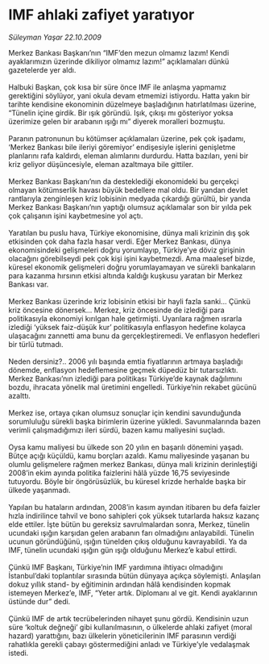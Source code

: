# IMF ahlaki zafiyet yaratıyor

*Süleyman Yaşar 22.10.2009*

<div class="taraf_structure_2col_1zq">
<div class="margen_n">



 <p>Merkez Bankası Başkanı’nın “IMF’den mezun olmamız lazım! Kendi ayaklarımızın üzerinde dikiliyor olmamız lazım!” açıklamaları dünkü gazetelerde yer aldı. <br/><br/>Halbuki Başkan, çok kısa bir süre önce IMF ile anlaşma yapmamız gerektiğini söylüyor, yani okula devam etmemizi istiyordu. Hatta yakın bir tarihte kendisine ekonominin düzelmeye başladığının hatırlatılması üzerine, “Tünelin içine girdik. Bir ışık göründü. Işık, çıkışı mı gösteriyor yoksa üzerimize gelen bir arabanın ışığı mı” diyerek moralleri bozmuştu. <br/><br/>Paranın patronunun bu kötümser açıklamaları üzerine, pek çok işadamı, ‘Merkez Bankası bile ileriyi göremiyor’ endişesiyle işlerini genişletme planlarını rafa kaldırdı, eleman alımlarını durdurdu. Hatta bazıları, yeni bir kriz geliyor düşüncesiyle, eleman azaltmaya bile gittiler. <br/><br/>Merkez Bankası Başkanı’nın da desteklediği ekonomideki bu gerçekçi olmayan kötümserlik havası büyük bedellere mal oldu. Bir yandan devlet rantlarıyla zenginleşen kriz lobisinin medyada çıkardığı gürültü, bir yanda Merkez Bankası Başkanı’nın yaptığı olumsuz açıklamalar son bir yılda pek çok çalışanın işini kaybetmesine yol açtı. <br/><br/>Yaratılan bu puslu hava, Türkiye ekonomisine, dünya mali krizinin dış şok etkisinden çok daha fazla hasar verdi. Eğer Merkez Bankası, dünya ekonomisindeki gelişmeleri doğru yorumlayıp, Türkiye’ye döviz girişinin olacağını görebilseydi pek çok kişi işini kaybetmezdi. Ama maalesef bizde, küresel ekonomik gelişmeleri doğru yorumlayamayan ve sürekli bankaların para kazanma hırsının etkisi altında kaldığı kuşkusu yaratan bir Merkez Bankası var. <br/><br/>Merkez Bankası üzerinde kriz lobisinin etkisi bir hayli fazla sanki... Çünkü kriz öncesine dönersek... Merkez, kriz öncesinde de izlediği para politikasıyla ekonomiyi kırılgan hale getirmişti. Uyarılara rağmen ısrarla izlediği ‘yüksek faiz-düşük kur’ politikasıyla enflasyon hedefine kolayca ulaşacağını zannetti ama bunu da gerçekleştiremedi. Ve enflasyon hedefleri bir türlü tutmadı. <br/><br/>Neden dersiniz?.. 2006 yılı başında emtia fiyatlarının artmaya başladığı dönemde, enflasyon hedeflemesine geçmek düpedüz bir tutarsızlıktı. Merkez Bankası’nın izlediği para politikası Türkiye’de kaynak dağılımını bozdu, ihracata yönelik mal üretimini engelledi. Türkiye’nin rekabet gücünü azalttı. <br/><br/>Merkez ise, ortaya çıkan olumsuz sonuçlar için kendini savunduğunda sorumluluğu sürekli başka birimlerin üzerine yükledi. Savunmalarında bazen verimli çalışmadığımızı ileri sürdü, bazen kamu maliyesini suçladı. <br/><br/>Oysa kamu maliyesi bu ülkede son 20 yılın en başarılı dönemini yaşadı. Bütçe açığı küçüldü, kamu borçları azaldı. Kamu maliyesinde yaşanan bu olumlu gelişmelere rağmen merkez Bankası, dünya mali krizinin derinleştiği 2008’in ekim ayında politika faizlerini hâlâ yüzde 16,75 seviyesinde tutuyordu. Böyle bir öngörüsüzlük, bu küresel krizde herhalde başka bir ülkede yaşanmadı. <br/><br/>Yapılan bu hataların ardından, 2008’in kasım ayından itibaren bu defa faizler hızla indirilince tahvil ve bono sahipleri çok yüksek tutarlarda haksız kazanç elde ettiler. İşte bütün bu gereksiz savrulmalardan sonra, Merkez, tünelin ucundaki ışığın karşıdan gelen arabanın farı olmadığını anlayabildi. Tünelin ucunun göründüğünü, ışığın tünelden çıkış olduğunu kavrayabildi. Ya da IMF, tünelin ucundaki ışığın gün ışığı olduğunu Merkez’e kabul ettirdi. <br/><br/>Çünkü IMF Başkanı, Türkiye’nin IMF yardımına ihtiyacı olmadığını İstanbul’daki toplantılar sırasında bütün dünyaya açıkça söylemişti. Anlaşılan dokuz yıllık stand- by eğitiminin ardından hâlâ kendisinden kopmak istemeyen Merkez’e, IMF, “Yeter artık. Diplomanı al ve git. Kendi ayaklarının üstünde dur” dedi. <br/><br/>Çünkü IMF de artık tecrübelerinden nihayet şunu gördü. Kendisinin uzun süre ‘koltuk değneği’ gibi kullanılmasının, o ülkelerde ahlaki zafiyet (moral hazard) yarattığını, bazı ülkelerin yöneticilerinin IMF parasının verdiği rahatlıkla gerekli çabayı göstermediğini anladı ve Türkiye’yle vedalaşmak istedi.</p>
<br/>
<br/>
<br/>



<br/>


<div id="taraf_not">
</div>

</div>


</div>
